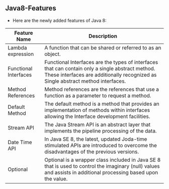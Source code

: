 ## Java8-Features

* Here are the newly added features of Java 8:

**Feature Name** | **Description**
--------------------|--------------
Lambda expression | A function that can be shared or referred to as an object.
Functional Interfaces | Functional Interfaces are the types of interfaces that can contain only a single abstract method. These interfaces are additionally recognized as Single abstract method interfaces.
Method References | Method references are the references that use a function as a parameter to request a method.
Default Method | The default method is a method that provides an implementation of methods within interfaces allowing the Interface development facilities.
Stream API | The Java Stream API is an abstract layer that implements the pipeline processing of the data.
Date Time API |In Java SE 8, the latest, updated Joda-time stimulated APIs are introduced to overcome the disadvantages of the previous versions.
Optional | Optional is a wrapper class included in Java SE 8 that is used to control the imaginary (null) values and assists in additional processing based upon the value.

